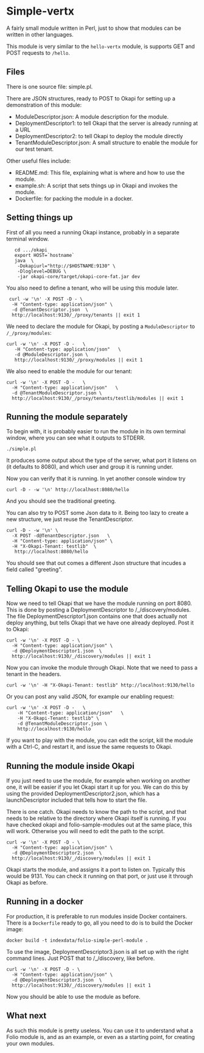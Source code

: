 # Simple-vertx

A fairly small module written in Perl, just to show that modules can be
written in other languages.

This module is very similar to the `hello-vertx` module, is supports GET and
POST requests to `/hello`. 


## Files

There is one source file: simple.pl. 

 
There are JSON structures, ready to POST to Okapi for setting up a demonstration
of this module:

 - ModuleDescriptor.json: A module description for the module.
 - DeploymentDescriptor1: to tell Okapi that the server is already running at a URL
 - DeploymentDescriptor2: to tell Okapi to deploy the module directly
 - TenantModuleDescriptor.json: A small structure to enable the module for our test tenant.

Other useful files include:
 - README.md: This file, explaining what is where and how to use the module.
 - example.sh: A script that sets things up in Okapi and invokes the module.
 - Dockerfile: for packing the module in a docker.


## Setting things up

First of all you need a running Okapi instance, probably in a separate terminal
window. 
<!-- Omitted, until the module will actually do a callback to Okapi!
There is one catch, Okapi needs to tell the modules how to contact it
back. Since the module run in a docker container, it can not refer to Okapi
by its default address at `localhost` as that would refer to the thing inside
the docker container. Instead we need to use the correct machine name. -->

```
   cd .../okapi
   export HOST=`hostname`
   java  \
    -Dokapiurl="http://$HOSTNAME:9130" \ 
    -Dloglevel=DEBUG \
    -jar okapi-core/target/okapi-core-fat.jar dev
```

You also need to define a tenant, who will be using this module later.

```
 curl -w '\n' -X POST -D - \
  -H "Content-type: application/json" \
  -d @TenantDescriptor.json  \
  http://localhost:9130/_/proxy/tenants || exit 1
```

We need to declare the module for Okapi, by posting a `ModuleDescriptor` to
`/_/proxy/modules`:

```
curl -w '\n' -X POST -D -   \
   -H "Content-type: application/json"   \
   -d @ModuleDescriptor.json \
   http://localhost:9130/_/proxy/modules || exit 1
```

We also need to enable the module for our tenant:
```
curl -w '\n' -X POST -D -   \
  -H "Content-type: application/json"   \
  -d @TenantModuleDescriptor.json \
  http://localhost:9130/_/proxy/tenants/testlib/modules || exit 1
```


## Running the module separately
To begin with, it is probably easier to run the module in its own terminal 
window, where you can see what it outputs to STDERR. 
```
./simple.pl
```
It produces some output about the type of the server, what port it listens on
(it defaults to 8080), and which user and group it is running under.

Now you can verify that it is running. In yet another console window try
```
curl -D - -w '\n' http://localhost:8080/hello
```
And you should see the traditional greeting.

You can also try to POST some Json data to it. Being too lazy to create a new
structure, we just reuse the TenantDescriptor.
```
curl -D - -w '\n' \
  -X POST -d@TenantDescriptor.json   \
  -H "Content-type: application/json" \
  -H "X-Okapi-Tenant: testlib"  \
   http://localhost:8080/hello
```

You should see that out comes a different Json structure that incudes a field
called "greeting".

## Telling Okapi to use the module

Now we need to tell Okapi that we have the module running on port 8080. This is
done by posting a DeploymentDescriptor to /_/discovery/modules. The file 
DeploymentDescriptor1.json contains one that does actually not deploy anything,
but tells Okapi that we have one already deployed. Post it to Okapi:

```
curl -w '\n' -X POST -D - \
  -H "Content-type: application/json" \
  -d @DeploymentDescriptor1.json  \
  http://localhost:9130/_/discovery/modules || exit 1
```

Now you can invoke the module through Okapi. Note that we need to pass a tenant
in the headers.

```
curl -w '\n' -H "X-Okapi-Tenant: testlib" http://localhost:9130/hello
```

Or you can post any valid JSON, for example our enabling request:

```
curl -w '\n' -X POST -D -   \
    -H "Content-type: application/json"   \
    -H "X-Okapi-Tenant: testlib" \
    -d @TenantModuleDescriptor.json \
    http://localhost:9130/hello
```

If you want to play with the module, you can edit the script, kill the module
with a Ctrl-C, and restart it, and issue the same requests to Okapi. 



## Running the module inside Okapi

If you just need to use the module, for example when working on another one, 
it will be easier if you let Okapi start it up for you.  We can do this by 
using the provided DeploymentDescriptor2.json, which has a launchDescriptor
included that tells how to start the file. 

There is one catch. Okapi needs to know the path to the script, and that needs
to be relative to the directory where Okapi itself is running. If you have 
checked okapi and folio-sample-modules out at the same place, this will work.
Otherwise you will need to edit the path to the script.

```
curl -w '\n' -X POST -D - \
  -H "Content-type: application/json" \
  -d @DeploymentDescriptor2.json  \
  http://localhost:9130/_/discovery/modules || exit 1
```
Okapi starts the module, and assigns it a port to listen on. Typically this
would be 9131. You can check it running on that port, or just use it through 
Okapi as before.


## Running in a docker
For production, it is preferable to run modules inside Docker containers.
There is a `Dockerfile` ready to go, all you need to do is to build the
Docker image:

```
docker build -t indexdata/folio-simple-perl-module .
```

To use the image, DeploymentDescriptor3.json is all set up with the right
command lines. Just POST that to /_/discovery, like before.
```
curl -w '\n' -X POST -D - \
  -H "Content-type: application/json" \
  -d @DeploymentDescriptor3.json  \
  http://localhost:9130/_/discovery/modules || exit 1
```
Now you should be able to use the module as before.


## What next

As such this module is pretty useless. You can use it to understand what a Folio
module is, and as an example, or even as a starting point, for creating your own
modules.
